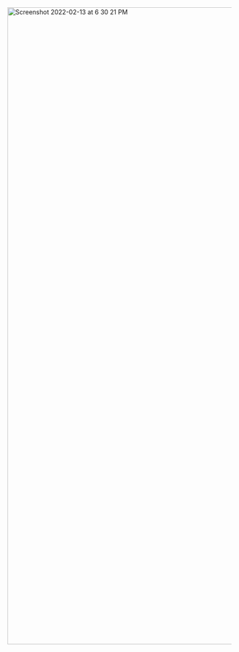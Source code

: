 
<img width="1432" alt="Screenshot 2022-02-13 at 6 30 21 PM" src="https://user-images.githubusercontent.com/39347063/153754329-fdf12caa-e1a6-4435-bc22-6c1aa601fbde.png">
